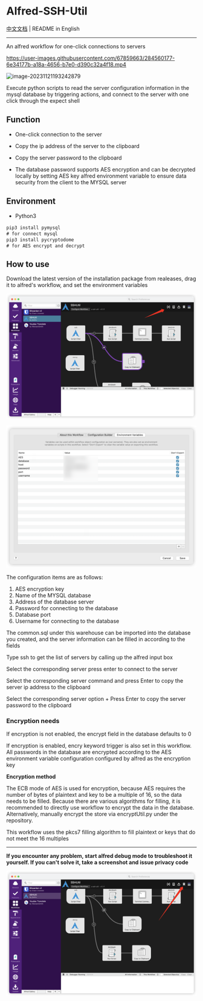 # Alfred-SSH-Util

[中文文档](./README_CN.md) | README in English

---



An alfred workflow for one-click connections to servers

https://user-images.githubusercontent.com/67859663/284560177-6e34177b-a18a-4656-b7e0-d390c32a4f18.mp4

![image-20231121193242879](./assets/image-20231121193242879.png)

Execute python scripts to read the server configuration information in the mysql database by triggering actions, and connect to the server with one click through the expect shell

## Function

- One-click connection to the server

- Copy the ip address of the server to the clipboard
- Copy the server password to the clipboard

* The database password supports AES encryption and can be decrypted locally by setting AES key alfred environment variable to ensure data security from the client to the MYSQL server

## Environment

* Python3

```shell
pip3 install pymysql
# for connect mysql
pip3 install pycryptodome
# for AES encrypt and decrypt
```

## How to use

Download the latest version of the installation package from realeases, drag it to alfred's workflow, and set the environment variables

![image-20231121182433445](./assets/image-20231121182433445.png)

![image-20231121182852543](./assets/image-20231121182852543.png)

The configuration items are as follows:

1. AES encryption key
2. Name of the MYSQL database
3. Address of the database server
4. Password for connecting to the database
5. Database port
6. Username for connecting to the database



The common.sql under this warehouse can be imported into the database you created, and the server information can be filled in according to the fields

Type ssh to get the list of servers by calling up the alfred input box

Select the corresponding server press enter to connect to the server

Select the corresponding server command and press Enter to copy the server ip address to the clipboard

Select the corresponding server option + Press Enter to copy the server password to the clipboard

### Encryption needs

If encryption is not enabled, the encrypt field in the database defaults to 0

If encryption is enabled, encry keyword trigger is also set in this workflow. All passwords in the database are encrypted according to the AES environment variable configuration configured by alfred as the encryption key

**Encryption method**

The ECB mode of AES is used for encryption, because AES requires the number of bytes of plaintext and key to be a multiple of 16, so the data needs to be filled. Because there are various algorithms for filling, it is recommended to directly use workflow to encrypt the data in the database. Alternatively, manually encrypt the store via encryptUtil.py under the repository.

This workflow uses the pkcs7 filling algorithm to fill plaintext or keys that do not meet the 16 multiples

---



**If you encounter any problem, start alfred debug mode to troubleshoot it yourself. If you can't solve it, take a screenshot and issue privacy code**

![image-20231121190259545](./assets/image-20231121190259545.png)



